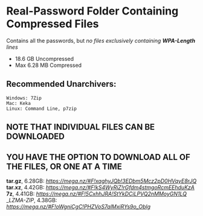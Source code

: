 # Real-Password Folder Containing Compressed Files
Contains all the passwords, but *no files exclusively containing __WPA-Length__ lines*


  * 18.6 GB Uncompressed
  * Max 6.28 MB Compressed
  
## Recommended Unarchivers:
	Windows: 7Zip
	Mac: Keka
	Linux: Command Line, p7zip
  
## NOTE THAT INDIVIDUAL FILES CAN BE DOWNLOADED
## YOU HAVE THE OPTION TO DOWNLOAD ALL OF THE FILES, OR ONE AT A TIME


__tar.gz__, 6.28GB: *https://mega.nz/#F!xaghyJQb!3EDbm5Mcz2pD0HVqyE8rJQ*
__tar.xz__, 4.42GB: *https://mega.nz/#F!kS4WyRjZ!rGfdm4stmgoRcmEEhduKzA*
__7z__, 4.41GB: *https://mega.nz/#F!5CxhhJRA!StYkDCiLPVQ2nMMoyGN1LQ*
__LZMA-ZIP_, 4.38GB: *https://mega.nz/#F!oWgniCgC!PHZVoS7alMxiRYs9o_Oblg*


